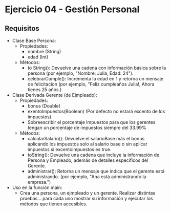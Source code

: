 # Ejercicio 04 - Gestión Personal

## Requisitos
* Clase Base Persona:
  * Propiedades:
    * nombre (String)
    * edad (Int)
  * Métodos:
    * to String(): Devuelve una cadena con información básica sobre la persona (por ejemplo, "Nombre: Julia, Edad: 24").
    * celebrarCumple(): Incrementa la edad en 1 y retorna un mensaje de felicitacion (por ejemplo, "Feliz cumpleaños Julia!, Ahora tienes 25 años.)
* Clase Derivada Gerente (de Ejmpleado):
  * Propiedades:
    * bonus (Double)
    * exentoImpuestos(Boolean) (Por defecto no estará excento de los impuestos)
    * Sobreescribir el porcentaje Impuestos para que los gerentes tengan un porcentaje de impuestos siempre del 33.99%
  * Métodos:
    * calcularSalario(): Devuelve el salarioBase más el bonus aplicando los impuestos solo al salario base o sin aplicar impuestos si excentoimpuestos es true.
    * toString(): Devuelve una cadena que incluye la información de Persona y Empleado, además de detalles específicos del Gerente.
    * administrar(): Retorna un mensaje que indica que el gerente está administrando. (por ejemplo, "Ana está administrando la empresa.")
* Uso en la función main:
  * Crea una persona, un ejmpleado y un gerente. Realizar distintas pruebas... para cada uno mostrar su información y ejecutar los métodos que tienen accesibles.
